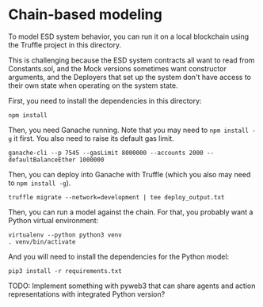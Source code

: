 # Chain-based modeling

To model ESD system behavior, you can run it on a local blockchain using the
Truffle project in this directory.

This is challenging because the ESD system contracts all want to read from
Constants.sol, and the Mock versions sometimes want constructor arguments, and
the Deployers that set up the system don't have access to their own state when
operating on the system state.

First, you need to install the dependencies in this directory:

```
npm install
```

Then, you need Ganache running. Note that you may need to `npm install -g` it first. You also need to raise its default gas limit.

```
ganache-cli --p 7545 --gasLimit 8000000 --accounts 2000 --defaultBalanceEther 1000000
```

Then, you can deploy into Ganache with Truffle (which you also may need to `npm install -g`).

```
truffle migrate --network=development | tee deploy_output.txt
```

Then, you can run a model against the chain. For that, you probably want a Python virtual environment:

```
virtualenv --python python3 venv
. venv/bin/activate
```

And you will need to install the dependencies for the Python model:

```
pip3 install -r requirements.txt
```


TODO: Implement something with pyweb3 that can share agents and action representations with integrated Python version?




